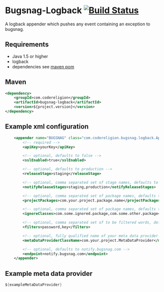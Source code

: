 # Bugsnag-Logback [![Build Status](https://ssl.webpack.de/secure-jenkins.codereligion.com/buildStatus/icon?job=bugsnag-logback-master-build-flow)](http://jenkins.codereligion.com/view/bugsnag-logback/job/bugsnag-logback-master-build-flow/)

A logback appender which pushes any event containing an exception to bugsnag.

## Requirements
* Java 1.5 or higher
* logback
* dependencies see [maven pom](pom.xml)

## Maven ##
```xml
<dependency>
	<groupId>com.codereligion</groupId>
	<artifactId>bugsnag-logback</artifactId>
	<version>${project.version}</version>
</dependency>
```

## Example xml configuration
```xml
    <appender name="BUGSNAG" class="com.codereligion.bugsnag.logback.Appender">
        <!-- required -->
        <apiKey>yourKey</apiKey>

        <!-- optional, defaults to false -->
        <sslEnabled>true</sslEnabled>

        <!-- optional, defaults to production -->
        <releaseStage>staging</releaseStage>

        <!-- optional, comma separated set of stage names, defaults to an empty set -->
        <notifyReleaseStages>staging,production</notifyReleaseStages>

        <!-- optional, comma separated set of package names, defaults to an empty set-->
        <projectPackages>com.your.project.package.name</projectPackages>

        <!-- optional, comma separated set of package names, defaults to an empty set -->
        <ignoreClasses>com.some.ignored.package,com.some.other.package</ignoreClasses>

        <!-- optional, comma separated set of to be filtered words, defaults to an empty set -->
        <filters>password,key</filters>

        <!-- optional, fully qualified name of your meta data provider class -->
        <metaDataProviderClassName>com.your.project.MetaDataProvider</metaDataProviderClassName>

        <!-- optional, defaults to notify.bugsnag.com -->
        <endpoint>notify.bugsnag.com</endpoint>
    </appender>
```

## Example meta data provider
```java
${exampleMetaDataProvider}
```